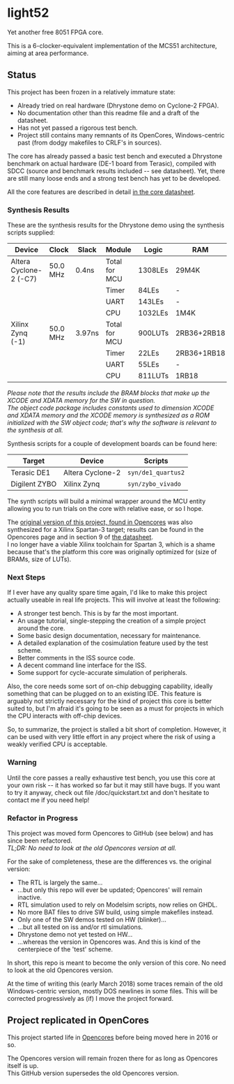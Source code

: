 light52
=======

Yet another free 8051 FPGA core.

This is a 6-clocker-equivalent implementation of the MCS51 architecture, aiming at area performance.

## Status

This project has been frozen in a relatively immature state: 

* Already tried on real hardware (Dhrystone demo on Cyclone-2 FPGA).
* No documentation other than this readme file and a draft of the datasheet.
* Has not yet passed a rigorous test bench.
* Project still contains many remnants of its OpenCores, Windows-centric past (from dodgy makefiles to CRLF's in sources).


The core has already passed a basic test bench and executed a Dhrystone benchmark
on actual hardware (DE-1 board from Terasic), compiled with SDCC (source and benchmark 
results included -- see datasheet). Yet, there are still many loose ends and a strong test bench 
has yet to be developed.

All the core features are described in detail [in the core datasheet](https://github.com/jaruiz/light52/blob/master/doc/light52_ds.pdf?raw=true).


### Synthesis Results 

These are the synthesis results for the Dhrystone demo using the synthesis scripts supplied:

| Device                  | Clock    | Slack   | Module                 | Logic   | RAM    | Other  |
| ---                     | ---      | ---     | ---                    | ---     | ---    | ---    |
| Altera Cyclone-2 (-C7)  | 50.0 MHz | 0.4ns   | Total for MCU          | 1308LEs | 29M4K  | 1MUL9  |
|                         |          |         | Timer                  | 84LEs   | -      | -      |
|                         |          |         | UART                   | 143LEs  | -      | -      |
|                         |          |         | CPU                    | 1032LEs | 1M4K   | 1MUL9  |
| Xilinx Zynq (-1)        | 50.0 MHz | 3.97ns  | Total for MCU          | 900LUTs | 2RB36+2RB18 | -       |
|                         |          |         | Timer                  | 22LEs   | 2RB36+1RB18      | -      |
|                         |          |         | UART                   | 55LEs   | -      | -      |
|                         |          |         | CPU                    | 811LUTs | 1RB18  | -      |

_Please note that the results include the BRAM blocks that make up the XCODE and XDATA memory for the SW in question.   
The object code package includes constants used to dimension XCODE and XDATA memory and the XCODE memory is synthesized as a ROM initialized with the SW object code; that's why the software is relevant to the synthesis at all._

Synthesis scripts for a couple of development boards can be found here: 

| Target        |  Device          |  Scripts            |
| ---           | ---              | ---                 |
| Terasic DE1   | Altera Cyclone-2 | `syn/de1_quartus2`  |
| Digilent ZYBO | Xilinx Zynq      | `syn/zybo_vivado`   |

The synth scripts will build a minimal wrapper around the MCU entity allowing you to run trials on the core with 
relative ease, or so I hope. 

The [original version of this project, found in Opencores](http://opencores.org/project,light52) was also
synthesized for a Xilinx Spartan-3 target; results can be found in the Opencores page and in section 9 of
[the datasheet](https://github.com/jaruiz/light52/blob/master/doc/light52_ds.pdf?raw=true).  
I no longer have a viable Xilinx toolchain for Spartan 3, which is a shame because that's the platform this core was originally optimized for (size of BRAMs, size of LUTs).


### Next Steps

If I ever have any quality spare time again, I'd like to make this project actually useable in real life projects.  This will involve at least the following:

* A stronger test bench. This is by far the most important.
* An usage tutorial, single-stepping the creation of a simple project around the core.
* Some basic design documentation, necessary for maintenance.
* A detailed explanation of the cosimulation feature used by the test scheme.
* Better comments in the ISS source code.
* A decent command line interface for the ISS.
* Some support for cycle-accurate simulation of peripherals.


Also, the core needs some sort of on-chip debugging capability, ideally something that can be plugged on to an existing IDE. This feature is arguably not strictly necessary for the kind of project this core is better suited to, but I'm afraid it's going to be seen as a must for projects in which the CPU interacts with off-chip devices.

So, to summarize, the project is stalled a bit short of completion. However, it can be used with very little effort in any project where the risk of using a weakly verified CPU is acceptable.

### Warning

Until the core passes a really exhaustive test bench, you use this core at your
own risk -- it has worked so far but it may still have bugs.
If you want to try it anyway, check out file /doc/quickstart.txt and 
don't hesitate to contact me if you need help!


### Refactor in Progress

This project was moved form Opencores to GitHub (see below) and has since been refactored.  
*_TL;DR:_ No need to look at the old Opencores version at all.*

For the sake of completeness, these are the differences vs. the original version:

+ The RTL is largely the same...
+ ...but only this repo will ever be updated; Opencores' will remain inactive.
+ RTL simulation used to rely on Modelsim scripts, now relies on GHDL.
+ No more BAT files to drive SW build, using simple makefiles instead. 
+ Only one of the SW demos tested on HW (blinker)...
+ ...but all tested on iss and/or rtl simulations.
+ Dhrystone demo not yet tested on HW...
+ ...whereas the version in Opencores was. And this is kind of the centerpiece of the 'test' scheme.

In short, this repo is meant to become the only version of this core. No need to look at the old Opencores version.

At the time of writing this (early March 2018) some traces remain of the old Windows-centric version, mostly DOS newlines in some files. This will be corrected progressively as (if) I move the project forward.


## Project replicated in OpenCores

This project started life in [Opencores](http://opencores.org/project,light52) before being moved here in 2016 or so. 

The Opencores version will remain frozen there for as long as Opencores itself is up.  
This GitHub version supersedes the old Opencores version.
